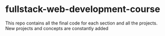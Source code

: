 # fullstack-web-development-course
This repo contains all the final code for each section and all the projects. New projects and concepts are constantly added
